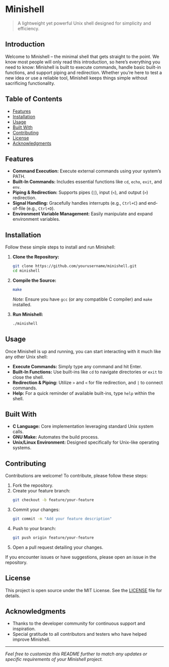 # Minishell
> A lightweight yet powerful Unix shell designed for simplicity and efficiency.

## Introduction
Welcome to Minishell – the minimal shell that gets straight to the point. We know most people will only read this introduction, so here’s everything you need to know: Minishell is built to execute commands, handle basic built-in functions, and support piping and redirection. Whether you’re here to test a new idea or use a reliable tool, Minishell keeps things simple without sacrificing functionality.

## Table of Contents
- [Features](#features)
- [Installation](#installation)
- [Usage](#usage)
- [Built With](#built-with)
- [Contributing](#contributing)
- [License](#license)
- [Acknowledgments](#acknowledgments)

## Features
- **Command Execution:** Execute external commands using your system’s PATH.
- **Built-In Commands:** Includes essential functions like `cd`, `echo`, `exit`, and `env`.
- **Piping & Redirection:** Supports pipes (`|`), input (`<`), and output (`>`) redirection.
- **Signal Handling:** Gracefully handles interrupts (e.g., `Ctrl+C`) and end-of-file (e.g., `Ctrl+D`).
- **Environment Variable Management:** Easily manipulate and expand environment variables.

## Installation
Follow these simple steps to install and run Minishell:

1. **Clone the Repository:**
    ```bash
    git clone https://github.com/yourusername/minishell.git
    cd minishell
    ```

2. **Compile the Source:**
    ```bash
    make
    ```
    *Note:* Ensure you have `gcc` (or any compatible C compiler) and `make` installed.

3. **Run Minishell:**
    ```bash
    ./minishell
    ```

## Usage
Once Minishell is up and running, you can start interacting with it much like any other Unix shell:

- **Execute Commands:** Simply type any command and hit Enter.
- **Built-In Functions:** Use built-ins like `cd` to navigate directories or `exit` to close the shell.
- **Redirection & Piping:** Utilize `>` and `<` for file redirection, and `|` to connect commands.
- **Help:** For a quick reminder of available built-ins, type `help` within the shell.

## Built With
- **C Language:** Core implementation leveraging standard Unix system calls.
- **GNU Make:** Automates the build process.
- **Unix/Linux Environment:** Designed specifically for Unix-like operating systems.

## Contributing
Contributions are welcome! To contribute, please follow these steps:

1. Fork the repository.
2. Create your feature branch:  
    ```bash
    git checkout -b feature/your-feature
    ```
3. Commit your changes:  
    ```bash
    git commit -m "Add your feature description"
    ```
4. Push to your branch:  
    ```bash
    git push origin feature/your-feature
    ```
5. Open a pull request detailing your changes.

If you encounter issues or have suggestions, please open an issue in the repository.

## License
This project is open source under the MIT License. See the [LICENSE](LICENSE) file for details.

## Acknowledgments
- Thanks to the developer community for continuous support and inspiration.
- Special gratitude to all contributors and testers who have helped improve Minishell.

---

*Feel free to customize this README further to match any updates or specific requirements of your Minishell project.*

